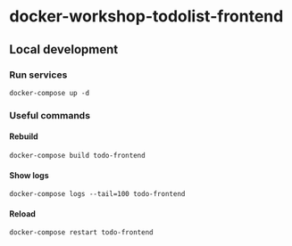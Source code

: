 # docker-workshop-todolist-frontend

## Local development

### Run services

```
docker-compose up -d
```

### Useful commands

#### Rebuild

```
docker-compose build todo-frontend
```

#### Show logs
```
docker-compose logs --tail=100 todo-frontend
```

#### Reload
```
docker-compose restart todo-frontend
```
